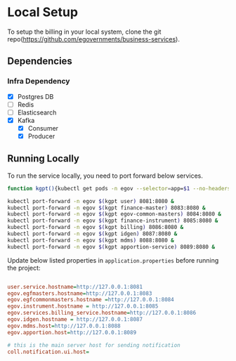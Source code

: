 # Local Setup

To setup the billing in your local system, clone the git repo(https://github.com/egovernments/business-services).

## Dependencies


### Infra Dependency

- [X] Postgres DB
- [ ] Redis
- [ ] Elasticsearch
- [X] Kafka
  - [X] Consumer
  - [X] Producer

## Running Locally

To run the service locally, you need to port forward below services.

```bash
function kgpt(){kubectl get pods -n egov --selector=app=$1 --no-headers=true | head -n1 | awk '{print $1}'}

kubectl port-forward -n egov $(kgpt user) 8081:8080 &
kubectl port-forward -n egov $(kgpt finance-master) 8083:8080 &
kubectl port-forward -n egov $(kgpt egov-common-masters) 8084:8080 &
kubectl port-forward -n egov $(kgpt finance-instrument) 8085:8080 &
kubectl port-forward -n egov $(kgpt billing) 8086:8080 &
kubectl port-forward -n egov $(kgpt idgen) 8087:8080 &
kubectl port-forward -n egov $(kgpt mdms) 8088:8080 &
kubectl port-forward -n egov $(kgpt apportion-service) 8089:8080 &
``` 

Update below listed properties in `application.properties` before running the project:

```ini

user.service.hostname=http://127.0.0.1:8081
egov.egfmasters.hostname=http://127.0.0.1:8083
egov.egfcommonmasters.hostname =http://127.0.0.1:8084
egov.instrument.hostname = http://127.0.0.1:8085
egov.services.billing_service.hostname=http://127.0.0.1:8086
egov.idgen.hostname = http://127.0.0.1:8087
egov.mdms.host=http://127.0.0.1:8088
egov.apportion.host=http://127.0.0.1:8089

# this is the main server host for sending notification
coll.notification.ui.host=
```
